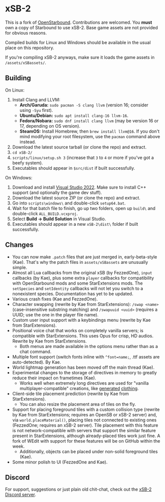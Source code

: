 # xSB-2

This is a fork of [OpenStarbound](https://github.com/OpenStarbound/OpenStarbound). Contributions are welcomed. You **must** own a copy of Starbound to use xSB-2. Base game assets are not provided for obvious reasons.

Compiled builds for Linux and Windows should be available in the usual place on this repository.

If you're compiling xSB-2 anyways, make sure it loads the game assets in `/assets/xSBassets/`.

## Building

On Linux:

1. Install Clang and LLVM:
   - **Arch/Garuda:** `sudo pacman -S clang llvm` (version 16; consider using `-Syu` first).
   - **Ubuntu/Debian:** `sudo apt install clang-16 llvm-16`.
   - **Fedora/Nobara:** `sudo dnf install clang llvm` (may be version 16 or 17, depending on OS version).
   - **SteamOS:** Install Homebrew, then `brew install llvm@16`. If you don't mind modifying your root filesystem, use the `pacman` command above instead.
2. Download the latest source tarball (or clone the repo) and extract.
3. `cd xSB-2/`
4. `scripts/linux/setup.sh 3` (increase that `3` to `4` or more if you've got a beefy system).
5. Executables should appear in `$src/dist` if built successfully.

On Windows:

1. Download and install [Visual Studio 2022](https://visualstudio.microsoft.com/vs/whatsnew/). Make sure to install C++ support (and optionally the game dev stuff).
2. Download the latest source ZIP (or clone the repo) and extract.
3. Go into `scripts\windows\` and double-click `setup64.bat`.
4. Wait for that batch file to finish, go up two folders, open up `build\` and double-click `ALL_BUILD.vcxproj`.
5. Select **Build → Build Solution** in Visual Studio.
6. Executables should appear in a new `xSB-2\dist\` folder if built successfully.

## Changes

- You can now make `.patch` files that are just merged in, early-beta-style (Kae). That's why the patch files in `assets/xSBassets` are unusually simple.
- Almost all Lua callbacks from the original xSB (by FezzedOne), `input` callbacks (by Kae), plus some extra `player` callbacks for compatibility with OpenStarbound mods and some StarExtensions mods. The `setSpecies` and `setIdentity` callbacks will not let you switch to a nonexistent species. Documentation has yet to be updated.
- Various crash fixes (Kae and FezzedOne).
- Character swapping (rewrite by Kae from StarExtensions): `/swap <name>` (case-insensitive substring matching) and `/swapuuid <uuid>` (requires a UUID; use the one in the player file name).
- Custom user input support with a keybindings menu (rewrite by Kae from StarExtensions).
- Positional voice chat that works on completely vanilla servers; is compatible with StarExtensions. This uses Opus for crisp, HD audios. Rewrite by Kae from StarExtensions.
  - Both menus are made available in the options menu rather than as a chat command.
- Multiple font support (switch fonts inline with `^font=name;`, .ttf assets are auto-detected). By Kae.
- World lightmap generation has been moved off the main thread (Kae).
- Experimental changes to the storage of directives in memory to greatly reduce their impact on frametimes (Kae).
  - Works well when extremely long directives are used for "vanilla multiplayer-compatible" creations, like [generated](https://silverfeelin.github.io/Starbound-NgOutfitGenerator/) [clothing](https://github.com/FezzedOne/FezzedOne-Drawable-Generator).
- Client-side tile placement prediction (rewrite by Kae from StarExtensions).
  - You can also resize the placement area of tiles on the fly.
- Support for placing foreground tiles with a custom collision type (rewrite by Kae from StarExtensions; requires an OpenSB or xSB-2 server) and, via `world.placeMaterial()`, placing tiles not connected to existing ones (FezzedOne; requires an xSB-2 server). Tile placement with this feature is not network-compatible with servers that support the similar feature present in StarExtensions, although already-placed tiles work just fine. A fork of WEdit with support for these features will be on GitHub within the week.
  - Additionally, objects can be placed under non-solid foreground tiles (Kae).
- Some minor polish to UI (FezzedOne and Kae).

## Discord
 
For support, suggestions or just plain old chit-chat, check out the [xSB-2 Discord server](https://discord.gg/GJ5RTkyFCX).
